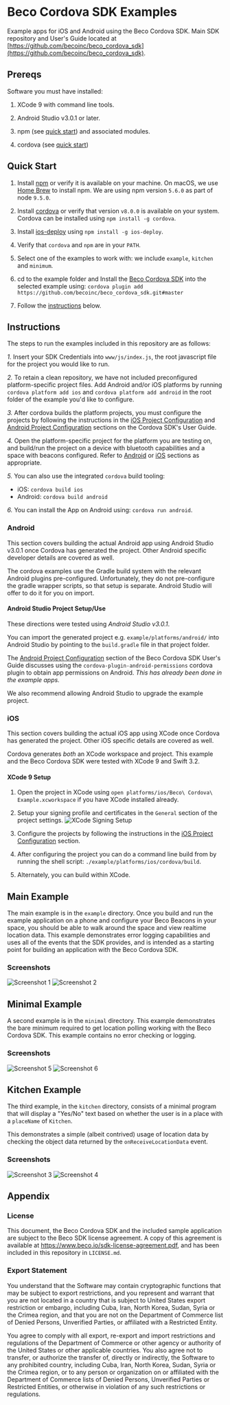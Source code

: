 # Beco Cordova SDK Examples
Example apps for iOS and Android using the Beco Cordova SDK.
Main SDK repository and User's Guide located at [https://github.com/becoinc/beco_cordova_sdk](https://github.com/becoinc/beco_cordova_sdk).

## Prereqs ##

Software you must have installed:

1. XCode 9 with command line tools.

2. Android Studio v3.0.1 or later.

3. npm (see [quick start](#quickstart)) and associated modules.

4. cordova (see [quick start](#quickstart))

## <a name="#quickstart"></a> Quick Start ##

1. Install [npm](https://www.npmjs.com/get-npm) or verify it is available on your machine. On macOS, we use
[Home Brew](https://brew.sh/) to install npm. We are using npm version `5.6.0` as part of node `9.5.0`.

2. Install [cordova](http://cordova.apache.org/) or verify that version `v8.0.0` is available on your system.
Cordova can be installed using `npm install -g cordova`.

3. Install [ios-deploy](https://github.com/phonegap/ios-deploy) using `npm install -g ios-deploy`.

4. Verify that `cordova` and `npm` are in your `PATH`.

5. Select one of the examples to work with: we include `example`, `kitchen` and `minimum`.

6. cd to the example folder and
Install the [Beco Cordova SDK](https://github.com/becoinc/beco_cordova_sdk) into the selected example using:
`cordova plugin add https://github.com/becoinc/beco_cordova_sdk.git#master`

7. Follow the [instructions](#instructions) below.

## <a name="#instructions"></a> Instructions ##
The steps to run the examples included in this repository are as follows:

*1.* Insert your SDK Credentials into `www/js/index.js`, the root javascript file for the project you would like to run.

*2.* To retain a clean repository, we have not included preconfigured platform-specific project files.
Add Android and/or iOS platforms by running `cordova platform add ios` and `cordova platform add android`
in the root folder of the example you'd like to configure.

*3.* After cordova builds the platform projects, you must configure the projects by following the
instructions in the [iOS Project Configuration](https://github.com/becoinc/beco_cordova_sdk#ios-project-configuration)
and [Android Project Configuration](https://github.com/becoinc/beco_cordova_sdk#android-project-configuration) sections
on the Cordova SDK's User Guide.

*4.* Open the platform-specific project for the platform you are testing on, and build/run the project on a device
with bluetooth capabilities and a space with beacons configured. Refer to [Android](#android) or [iOS](#iOS)
sections as appropriate.

*5.* You can also use the integrated `cordova` build tooling:
- iOS: `cordova build ios`
- Android: `cordova build android`

*6.* You can install the App on Android using: `cordova run android`.


### <a name="#android"></a> Android ###
This section covers building the actual Android app using Android Studio v3.0.1 once Cordova has generated the project.
Other Android specific developer details are covered as well.

The cordova examples use the Gradle build system with the relevant Android plugins pre-configured. Unfortunately,
they do not pre-configure the gradle wrapper scripts, so that setup is separate. Android Studio will offer
to do it for you on import.

#### Android Studio Project Setup/Use ####

These directions were tested using *Android Studio v3.0.1*.

You can import the generated project e.g. `example/platforms/android/` into Android Studio by pointing
to the `build.gradle` file in that project folder.

The [Android Project Configuration](https://github.com/becoinc/beco_cordova_sdk#android-project-configuration) section
of the Beco Cordova SDK User's Guide discusses using the `cordova-plugin-android-permissions` cordova plugin
to obtain app permissions on Android. *This has already been done in the example apps.*

We also recommend allowing Android Studio to upgrade the example project.

### <a name="#iOS"></a> iOS ###

This section covers building the actual iOS app using XCode once Cordova has generated the project.
Other iOS specific details are covered as well.

Cordova generates _both_ an XCode workspace and project. This example and the Beco Cordova SDK were
tested with XCode 9 and Swift 3.2.

#### XCode 9 Setup

1. Open the project in XCode using `open platforms/ios/Beco\ Cordova\ Example.xcworkspace` if you have XCode
installed already.

2. Setup your signing profile and certificates in the `General` section of the project settings.
![XCode Signing Setup](./readme-images/screenshot-xcode-signing.png)

3. Configure the projects by following the instructions in the
[iOS Project Configuration](https://github.com/becoinc/beco_cordova_sdk#ios-project-configuration) section.

4. After configuring the project you can do a command line build from by
running the shell script: `./example/platforms/ios/cordova/build`.

5. Alternately, you can build within XCode.

## Main Example ##
The main example is in the `example` directory.
Once you build and run the example application on a phone and configure your Beco Beacons in your space,
you should be able to walk around the space and view realtime location data. This example demonstrates error
logging capabilities and uses all of the events that the SDK provides, and is intended as a starting point for
building an application with the Beco Cordova SDK.

### Screenshots
![Screenshot 1](https://raw.githubusercontent.com/becoinc/beco_cordova_examples/master/readme-images/screenshot-1.PNG)
![Screenshot 2](https://raw.githubusercontent.com/becoinc/beco_cordova_examples/master/readme-images/screenshot-2.PNG)

## Minimal Example ##
A second example is in the `minimal` directory. This example demonstrates the bare minimum required to get location
polling working with the Beco Cordova SDK. This example contains no error checking or logging.

### Screenshots
![Screenshot 5](https://raw.githubusercontent.com/becoinc/beco_cordova_examples/master/readme-images/screenshot-5.PNG)
 ![Screenshot 6](https://raw.githubusercontent.com/becoinc/beco_cordova_examples/master/readme-images/screenshot-6.PNG)

## Kitchen Example ##
The third example, in the `kitchen` directory, consists of a minimal program that will display a "Yes/No" text
based on whether the user is in a place with a `placeName` of `Kitchen`.

This demonstrates a simple (albeit contrived) usage of location data by checking the object data
returned by the `onReceiveLocationData` event.

### Screenshots

![Screenshot 3](https://raw.githubusercontent.com/becoinc/beco_cordova_examples/master/readme-images/screenshot-3.PNG)
![Screenshot 4](https://raw.githubusercontent.com/becoinc/beco_cordova_examples/master/readme-images/screenshot-4.PNG)

## Appendix ##
### License

This document, the Beco Cordova SDK and the included sample application are subject to the Beco SDK license agreement.
A copy of this agreement is available at https://www.beco.io/sdk-license-agreement.pdf, and has been
included in this repository in `LICENSE.md`.

### Export Statement
You understand that the Software may contain cryptographic functions that may be subject to export restrictions,
and you represent and warrant that you are not located in a country that is subject to United States export
restriction or embargo, including Cuba, Iran, North Korea, Sudan, Syria or the Crimea region, and that you are
not on the Department of Commerce list of Denied Persons, Unverified Parties, or affiliated with a Restricted Entity.

You agree to comply with all export, re-export and import restrictions and regulations of the Department of
Commerce or other agency or authority of the United States or other applicable countries. You also agree not
to transfer, or authorize the transfer of, directly or indirectly, the Software to any prohibited country,
including Cuba, Iran, North Korea, Sudan, Syria or the Crimea region, or to any person or organization on or
affiliated with the Department of
Commerce lists of Denied Persons, Unverified Parties or Restricted Entities, or otherwise in violation of
any such restrictions or regulations.
